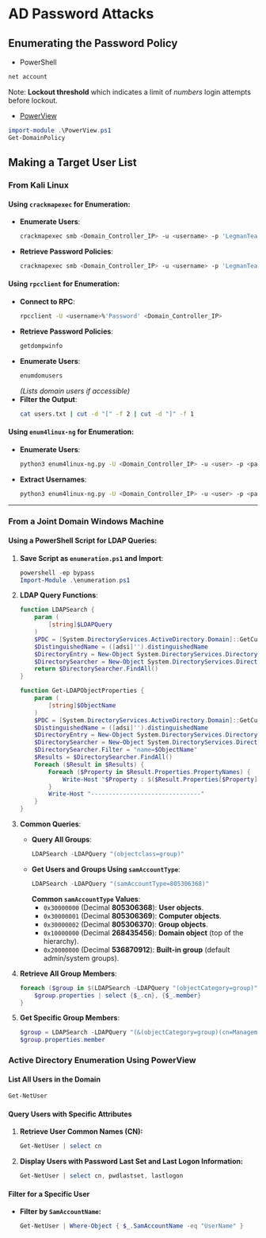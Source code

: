 # AD Password Attacks
##  Enumerating the Password Policy
- PowerShell
``` powershell
net account
```
Note: **Lockout threshold** which indicates a limit of _numbers_ login attempts before lockout.
- [PowerView](https://github.com/MGamalCYSEC/Active-Directory-Enumeration-and-Attacks/blob/main/Tools/PowerView.ps1)
``` powershell
import-module .\PowerView.ps1
Get-DomainPolicy
```
## Making a Target User List
### From Kali Linux
#### Using `crackmapexec` for Enumeration:
- **Enumerate Users**:
  ```bash
  crackmapexec smb <Domain_Controller_IP> -u <username> -p 'LegmanTeamBenzoin!!' --users
  ```
- **Retrieve Password Policies**:
  ```bash
  crackmapexec smb <Domain_Controller_IP> -u <username> -p 'LegmanTeamBenzoin!!' --pass-pol
  ```

#### Using `rpcclient` for Enumeration:
- **Connect to RPC**:
  ```bash
  rpcclient -U <username>%'Password' <Domain_Controller_IP>
  ```
- **Retrieve Password Policies**:
  ```bash
  getdompwinfo
  ```
- **Enumerate Users**:
  ```bash
  enumdomusers
  ```
  *(Lists domain users if accessible)*
- **Filter the Output**:
  ```bash
  cat users.txt | cut -d "[" -f 2 | cut -d "]" -f 1
  ```

#### Using `enum4linux-ng` for Enumeration:
- **Enumerate Users**:
  ```bash
  python3 enum4linux-ng.py -U <Domain_Controller_IP> -u <user> -p <password>
  ```
- **Extract Usernames**:
  ```bash
  python3 enum4linux-ng.py -U <Domain_Controller_IP> -u <user> -p <password> | grep "username:" | cut -d " " -f 4
  ```

---

### From a Joint Domain Windows Machine

#### Using a PowerShell Script for LDAP Queries:

1. **Save Script as `enumeration.ps1` and Import**:
   ```powershell
   powershell -ep bypass
   Import-Module .\enumeration.ps1
   ```

2. **LDAP Query Functions**:
   ```powershell
   function LDAPSearch {
       param (
           [string]$LDAPQuery
       )
       $PDC = [System.DirectoryServices.ActiveDirectory.Domain]::GetCurrentDomain().PdcRoleOwner.Name
       $DistinguishedName = ([adsi]'').distinguishedName
       $DirectoryEntry = New-Object System.DirectoryServices.DirectoryEntry("LDAP://$PDC/$DistinguishedName")
       $DirectorySearcher = New-Object System.DirectoryServices.DirectorySearcher($DirectoryEntry, $LDAPQuery)
       return $DirectorySearcher.FindAll()
   }

   function Get-LDAPObjectProperties {
       param (
           [string]$ObjectName
       )
       $PDC = [System.DirectoryServices.ActiveDirectory.Domain]::GetCurrentDomain().PdcRoleOwner.Name
       $DistinguishedName = ([adsi]'').distinguishedName
       $DirectoryEntry = New-Object System.DirectoryServices.DirectoryEntry("LDAP://$PDC/$DistinguishedName")
       $DirectorySearcher = New-Object System.DirectoryServices.DirectorySearcher($DirectoryEntry)
       $DirectorySearcher.Filter = "name=$ObjectName"
       $Results = $DirectorySearcher.FindAll()
       Foreach ($Result in $Results) {
           Foreach ($Property in $Result.Properties.PropertyNames) {
               Write-Host "$Property : $($Result.Properties[$Property])"
           }
           Write-Host "-------------------------------"
       }
   }
   ```

3. **Common Queries**:
   - **Query All Groups**:
     ```powershell
     LDAPSearch -LDAPQuery "(objectclass=group)"
     ```
   - **Get Users and Groups Using `samAccountType`**:
     ```powershell
     LDAPSearch -LDAPQuery "(samAccountType=805306368)"
     ```
     **Common `samAccountType` Values**:
     - `0x30000000` (Decimal **805306368**): **User objects**.
     - `0x30000001` (Decimal **805306369**): **Computer objects**.
     - `0x30000002` (Decimal **805306370**): **Group objects**.
     - `0x10000000` (Decimal **268435456**): **Domain object** (top of the hierarchy).
     - `0x20000000` (Decimal **536870912**): **Built-in group** (default admin/system groups).

4. **Retrieve All Group Members**:
   ```powershell
   foreach ($group in $(LDAPSearch -LDAPQuery "(objectCategory=group)")) {
       $group.properties | select {$_.cn}, {$_.member}
   }
   ```

5. **Get Specific Group Members**:
   ```powershell
   $group = LDAPSearch -LDAPQuery "(&(objectCategory=group)(cn=Management Department*))"
   $group.properties.member
   ```
### **Active Directory Enumeration Using PowerView**

#### **List All Users in the Domain**
```powershell
Get-NetUser
```

#### **Query Users with Specific Attributes**
1. **Retrieve User Common Names (CN):**
   ```powershell
   Get-NetUser | select cn
   ```

2. **Display Users with Password Last Set and Last Logon Information:**
   ```powershell
   Get-NetUser | select cn, pwdlastset, lastlogon
   ```

#### **Filter for a Specific User**
- **Filter by `SamAccountName`:**
  ```powershell
  Get-NetUser | Where-Object { $_.SamAccountName -eq "UserName" }
  ```
